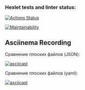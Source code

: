 ### Hexlet tests and linter status:
[![Actions Status](https://github.com/Pewdoloco/frontend-project-46/actions/workflows/hexlet-check.yml/badge.svg)](https://github.com/Pewdoloco/frontend-project-46/actions)

[![Maintainability](https://api.codeclimate.com/v1/badges/6d0c07f710c309bb6262/maintainability)](https://codeclimate.com/github/Pewdoloco/frontend-project-46/maintainability)


## Asciinema Recording

Сравнение плоских файлов (JSON):

[![asciicast](https://asciinema.org/a/C4611JJ1Q3EV9EUjiyK7dZQZX.svg)](https://asciinema.org/a/C4611JJ1Q3EV9EUjiyK7dZQZX)

Сравнение плоских файлов (yaml):

[![asciicast](https://asciinema.org/a/Z8W08pvuPy8N3GTK6whfyqDD6.svg)](https://asciinema.org/a/Z8W08pvuPy8N3GTK6whfyqDD6)